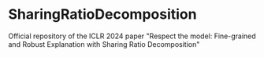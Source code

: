 # SharingRatioDecomposition
Official repository of the ICLR 2024 paper "Respect the model: Fine-grained and Robust Explanation with Sharing Ratio Decomposition"
